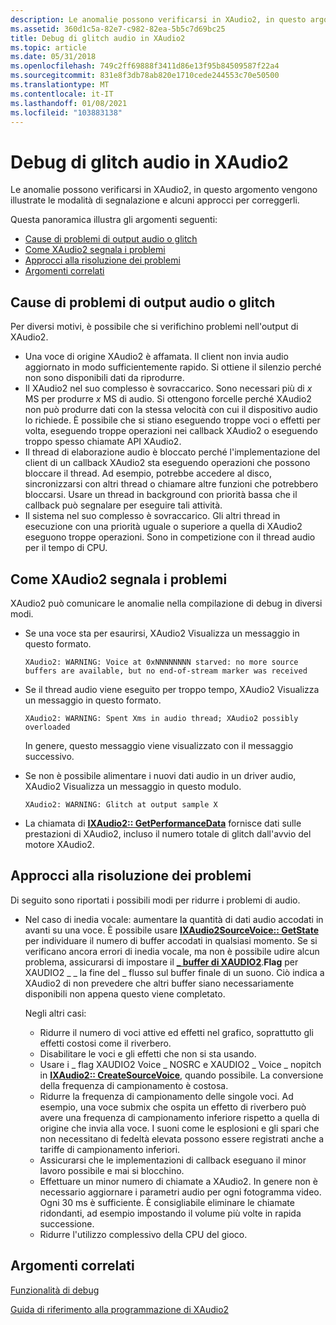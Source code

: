 ```yaml
---
description: Le anomalie possono verificarsi in XAudio2, in questo argomento vengono illustrate le modalità di segnalazione e alcuni approcci per correggerli.
ms.assetid: 360d1c5a-82e7-c982-82ea-5b5c7d69bc25
title: Debug di glitch audio in XAudio2
ms.topic: article
ms.date: 05/31/2018
ms.openlocfilehash: 749c2ff69888f3411d86e13f95b84509587f22a4
ms.sourcegitcommit: 831e8f3db78ab820e1710cede244553c70e50500
ms.translationtype: MT
ms.contentlocale: it-IT
ms.lasthandoff: 01/08/2021
ms.locfileid: "103883138"
---
```

# <a name="debugging-audio-glitches-in-xaudio2"></a>Debug di glitch audio in XAudio2

Le anomalie possono verificarsi in XAudio2, in questo argomento vengono illustrate le modalità di segnalazione e alcuni approcci per correggerli.

Questa panoramica illustra gli argomenti seguenti:

-   [Cause di problemi di output audio o glitch](#causes-of-audio-output-problems-or-glitches)
-   [Come XAudio2 segnala i problemi](#how-xaudio2-reports-problems)
-   [Approcci alla risoluzione dei problemi](#approaches-to-fixing-problems)
-   [Argomenti correlati](#related-topics)

## <a name="causes-of-audio-output-problems-or-glitches"></a>Cause di problemi di output audio o glitch

Per diversi motivi, è possibile che si verifichino problemi nell'output di XAudio2.

-   Una voce di origine XAudio2 è affamata. Il client non invia audio aggiornato in modo sufficientemente rapido. Si ottiene il silenzio perché non sono disponibili dati da riprodurre.
-   Il XAudio2 nel suo complesso è sovraccarico. Sono necessari più di *x* MS per produrre *x* MS di audio. Si ottengono forcelle perché XAudio2 non può produrre dati con la stessa velocità con cui il dispositivo audio lo richiede. È possibile che si stiano eseguendo troppe voci o effetti per volta, eseguendo troppe operazioni nei callback XAudio2 o eseguendo troppo spesso chiamate API XAudio2.
-   Il thread di elaborazione audio è bloccato perché l'implementazione del client di un callback XAudio2 sta eseguendo operazioni che possono bloccare il thread. Ad esempio, potrebbe accedere al disco, sincronizzarsi con altri thread o chiamare altre funzioni che potrebbero bloccarsi. Usare un thread in background con priorità bassa che il callback può segnalare per eseguire tali attività.
-   Il sistema nel suo complesso è sovraccarico. Gli altri thread in esecuzione con una priorità uguale o superiore a quella di XAudio2 eseguono troppe operazioni. Sono in competizione con il thread audio per il tempo di CPU.

## <a name="how-xaudio2-reports-problems"></a>Come XAudio2 segnala i problemi

XAudio2 può comunicare le anomalie nella compilazione di debug in diversi modi.

-   Se una voce sta per esaurirsi, XAudio2 Visualizza un messaggio in questo formato.

    ``` syntax
    XAudio2: WARNING: Voice at 0xNNNNNNNN starved: no more source buffers are available, but no end-of-stream marker was received
    ```

-   Se il thread audio viene eseguito per troppo tempo, XAudio2 Visualizza un messaggio in questo formato.

    ``` syntax
    XAudio2: WARNING: Spent Xms in audio thread; XAudio2 possibly overloaded
    ```

    In genere, questo messaggio viene visualizzato con il messaggio successivo.

-   Se non è possibile alimentare i nuovi dati audio in un driver audio, XAudio2 Visualizza un messaggio in questo modulo.

    ``` syntax
    XAudio2: WARNING: Glitch at output sample X
    ```

-   La chiamata di [**IXAudio2:: GetPerformanceData**](/windows/win32/api/xaudio2/nf-xaudio2-ixaudio2-getperformancedata) fornisce dati sulle prestazioni di XAudio2, incluso il numero totale di glitch dall'avvio del motore XAudio2.

## <a name="approaches-to-fixing-problems"></a>Approcci alla risoluzione dei problemi

Di seguito sono riportati i possibili modi per ridurre i problemi di audio.

-   Nel caso di inedia vocale: aumentare la quantità di dati audio accodati in avanti su una voce. È possibile usare [**IXAudio2SourceVoice:: GetState**](/windows/win32/api/xaudio2/nf-xaudio2-ixaudio2sourcevoice-getstate) per individuare il numero di buffer accodati in qualsiasi momento. Se si verificano ancora errori di inedia vocale, ma non è possibile udire alcun problema, assicurarsi di impostare il [**\_ buffer di XAUDIO2**](/windows/desktop/api/xaudio2/ns-xaudio2-xaudio2_buffer).**Flag** per XAUDIO2 \_ \_ la fine del \_ flusso sul buffer finale di un suono. Ciò indica a XAudio2 di non prevedere che altri buffer siano necessariamente disponibili non appena questo viene completato.

    Negli altri casi:

    -   Ridurre il numero di voci attive ed effetti nel grafico, soprattutto gli effetti costosi come il riverbero.
    -   Disabilitare le voci e gli effetti che non si sta usando.
    -   Usare i \_ flag XAUDIO2 Voice \_ NOSRC e XAUDIO2 \_ Voice \_ nopitch in [**IXAudio2:: CreateSourceVoice**](/windows/win32/api/xaudio2/nf-xaudio2-ixaudio2-createsourcevoice), quando possibile. La conversione della frequenza di campionamento è costosa.
    -   Ridurre la frequenza di campionamento delle singole voci. Ad esempio, una voce submix che ospita un effetto di riverbero può avere una frequenza di campionamento inferiore rispetto a quella di origine che invia alla voce. I suoni come le esplosioni e gli spari che non necessitano di fedeltà elevata possono essere registrati anche a tariffe di campionamento inferiori.
    -   Assicurarsi che le implementazioni di callback eseguano il minor lavoro possibile e mai si blocchino.
    -   Effettuare un minor numero di chiamate a XAudio2. In genere non è necessario aggiornare i parametri audio per ogni fotogramma video. Ogni 30 ms è sufficiente. È consigliabile eliminare le chiamate ridondanti, ad esempio impostando il volume più volte in rapida successione.
    -   Ridurre l'utilizzo complessivo della CPU del gioco.

## <a name="related-topics"></a>Argomenti correlati

<dl> <dt>

[Funzionalità di debug](debugging-facilities.md)
</dt> <dt>

[Guida di riferimento alla programmazione di XAudio2](programming-reference.md)
</dt> </dl>

 

 
